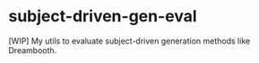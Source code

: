 # subject-driven-gen-eval
[WIP] My utils to evaluate subject-driven generation methods like Dreambooth.
